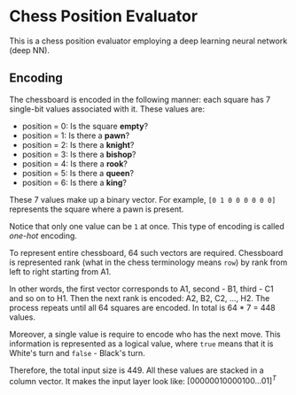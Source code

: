 # Chess Position Evaluator 
 This is a chess position evaluator employing a deep learning neural network (deep NN).

## Encoding

The chessboard is encoded in the following manner: each square has 7 single-bit values associated with it. These values are:

- position = 0: Is the square **empty**?
- position = 1: Is there a **pawn**?
- position = 2: Is there a **knight**?
- position = 3: Is there a **bishop**?
- position = 4: Is there a **rook**?
- position = 5: Is there a **queen**?
- position = 6: Is there a **king**?


These 7 values make up a binary vector. For example, `[0 1 0 0 0 0 0 0]` represents the square where a pawn is present.

Notice that only one value can be `1` at once. This type of encoding is called *one-hot* encoding.

To represent entire chessboard, 64 such vectors are required.
Chessboard is represented rank (what in the chess terminology means `row`) by rank from left to right starting from A1.

In other words, the first vector corresponds to A1, second - B1, third - C1 and so on to H1. Then the next rank is encoded: A2, B2, C2, ..., H2. The process repeats until all 64 squares are encoded. In total is 64 * 7 = 448 values.

Moreover, a single value is require to encode who has the next move. This information is represented as a logical value, where `true` means that it is White's turn and `false` - Black's turn.

Therefore, the total input size is 449. All these values are stacked in a column vector. It makes the input layer look like:
$[0 0 0 0 0 0 1 0 0 0 0 1 0 0 ... 0 1]^T$